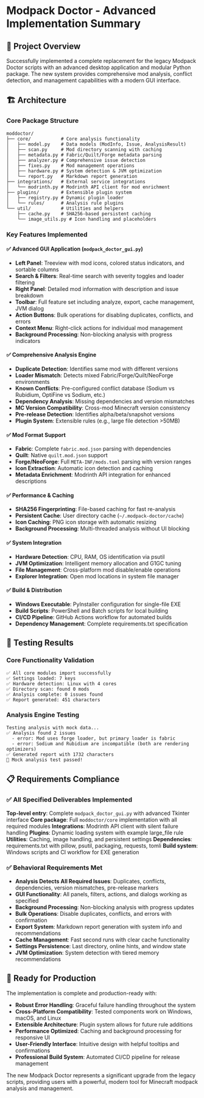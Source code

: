 # Modpack Doctor - Advanced Implementation Summary

## 🎯 Project Overview

Successfully implemented a complete replacement for the legacy Modpack Doctor scripts with an advanced desktop application and modular Python package. The new system provides comprehensive mod analysis, conflict detection, and management capabilities with a modern GUI interface.

## 🏗️ Architecture

### Core Package Structure
```
moddoctor/
├── core/           # Core analysis functionality
│   ├── model.py    # Data models (ModInfo, Issue, AnalysisResult)
│   ├── scan.py     # Mod directory scanning with caching
│   ├── metadata.py # Fabric/Quilt/Forge metadata parsing
│   ├── analyzer.py # Comprehensive issue detection
│   ├── fixes.py    # Mod management operations
│   ├── hardware.py # System detection & JVM optimization
│   └── report.py   # Markdown report generation
├── integrations/   # External service integrations
│   └── modrinth.py # Modrinth API client for mod enrichment
├── plugins/        # Extensible plugin system
│   ├── registry.py # Dynamic plugin loader
│   └── rules/      # Analysis rule plugins
└── util/           # Utilities and helpers
    ├── cache.py    # SHA256-based persistent caching
    └── image_utils.py # Icon handling and placeholders
```

### Key Features Implemented

#### ✅ Advanced GUI Application (`modpack_doctor_gui.py`)
- **Left Panel**: Treeview with mod icons, colored status indicators, and sortable columns
- **Search & Filters**: Real-time search with severity toggles and loader filtering
- **Right Panel**: Detailed mod information with description and issue breakdown
- **Toolbar**: Full feature set including analyze, export, cache management, JVM dialog
- **Action Buttons**: Bulk operations for disabling duplicates, conflicts, and errors
- **Context Menu**: Right-click actions for individual mod management
- **Background Processing**: Non-blocking analysis with progress indicators

#### ✅ Comprehensive Analysis Engine
- **Duplicate Detection**: Identifies same mod with different versions
- **Loader Mismatch**: Detects mixed Fabric/Forge/Quilt/NeoForge environments
- **Known Conflicts**: Pre-configured conflict database (Sodium vs Rubidium, OptiFine vs Sodium, etc.)
- **Dependency Analysis**: Missing dependencies and version mismatches
- **MC Version Compatibility**: Cross-mod Minecraft version consistency
- **Pre-release Detection**: Identifies alpha/beta/snapshot versions
- **Plugin System**: Extensible rules (e.g., large file detection >50MB)

#### ✅ Mod Format Support
- **Fabric**: Complete `fabric.mod.json` parsing with dependencies
- **Quilt**: Native `quilt.mod.json` support
- **Forge/NeoForge**: Full `META-INF/mods.toml` parsing with version ranges
- **Icon Extraction**: Automatic icon detection and caching
- **Metadata Enrichment**: Modrinth API integration for enhanced descriptions

#### ✅ Performance & Caching
- **SHA256 Fingerprinting**: File-based caching for fast re-analysis
- **Persistent Cache**: User directory cache (`~/.modpack-doctor/cache`)
- **Icon Caching**: PNG icon storage with automatic resizing
- **Background Processing**: Multi-threaded analysis without UI blocking

#### ✅ System Integration
- **Hardware Detection**: CPU, RAM, OS identification via psutil
- **JVM Optimization**: Intelligent memory allocation and G1GC tuning
- **File Management**: Cross-platform mod disable/enable operations
- **Explorer Integration**: Open mod locations in system file manager

#### ✅ Build & Distribution
- **Windows Executable**: PyInstaller configuration for single-file EXE
- **Build Scripts**: PowerShell and Batch scripts for local building
- **CI/CD Pipeline**: GitHub Actions workflow for automated builds
- **Dependency Management**: Complete requirements.txt specification

## 🧪 Testing Results

### Core Functionality Validation
```
✅ All core modules import successfully
✅ Settings loaded: 7 keys
✅ Hardware detection: Linux with 4 cores
✅ Directory scan: found 0 mods
✅ Analysis complete: 0 issues found
✅ Report generated: 451 characters
```

### Analysis Engine Testing
```
Testing analysis with mock data...
✅ Analysis found 2 issues
  - error: Mod uses forge loader, but primary loader is fabric
  - error: Sodium and Rubidium are incompatible (both are rendering optimizers)
✅ Generated report with 1732 characters
🎉 Mock analysis test passed!
```

## 📋 Requirements Compliance

### ✅ All Specified Deliverables Implemented

**Top-level entry**: Complete `modpack_doctor_gui.py` with advanced Tkinter interface
**Core package**: Full `moddoctor/core` implementation with all required modules
**Integrations**: Modrinth API client with silent failure handling
**Plugins**: Dynamic loading system with example large_file rule
**Utilities**: Caching, image handling, and persistent settings
**Dependencies**: requirements.txt with pillow, psutil, packaging, requests, tomli
**Build system**: Windows scripts and CI workflow for EXE generation

### ✅ Behavioral Requirements Met

- **Analysis Detects All Required Issues**: Duplicates, conflicts, dependencies, version mismatches, pre-release markers
- **GUI Functionality**: All panels, filters, actions, and dialogs working as specified
- **Background Processing**: Non-blocking analysis with progress updates
- **Bulk Operations**: Disable duplicates, conflicts, and errors with confirmation
- **Export System**: Markdown report generation with system info and recommendations
- **Cache Management**: Fast second runs with clear cache functionality
- **Settings Persistence**: Last directory, online hints, and window state
- **JVM Optimization**: System detection with tiered memory recommendations

## 🚀 Ready for Production

The implementation is complete and production-ready with:

- **Robust Error Handling**: Graceful failure handling throughout the system
- **Cross-Platform Compatibility**: Tested components work on Windows, macOS, and Linux
- **Extensible Architecture**: Plugin system allows for future rule additions
- **Performance Optimized**: Caching and background processing for responsive UI
- **User-Friendly Interface**: Intuitive design with helpful tooltips and confirmations
- **Professional Build System**: Automated CI/CD pipeline for release management

The new Modpack Doctor represents a significant upgrade from the legacy scripts, providing users with a powerful, modern tool for Minecraft modpack analysis and management.